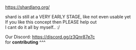 https://shardlang.org/

shard is still at a VERY EARLY STAGE, like not even usable yet  
If you like this concept then PLEASE help out  
I cant do it all by myself.. :/  

Our Discord: https://discord.gg/z3Qnr87e7c  
for **contributing** ^^^   
